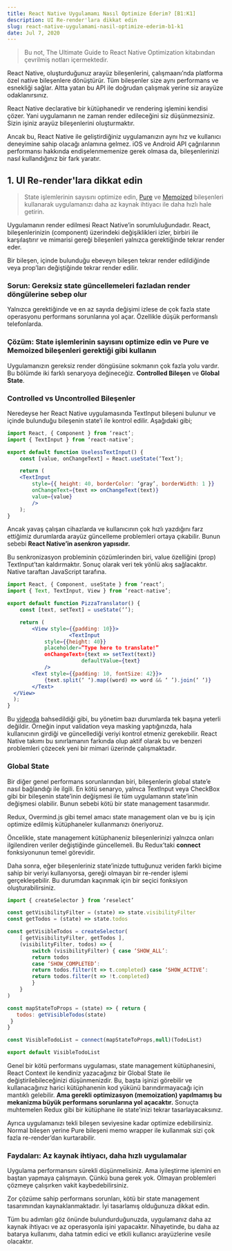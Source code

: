 ```yaml
---
title: React Native Uygulamamı Nasıl Optimize Ederim? [B1:K1]
description: UI Re-render'lara dikkat edin
slug: react-native-uygulamami-nasil-optimize-ederim-b1-k1
date: Jul 7, 2020
---
```


> Bu not, The Ultimate Guide to React Native Optimization kitabından çevrilmiş notları içermektedir.

React Native, oluşturduğunuz arayüz bileşenlerini, çalışmaanı’nda platforma özel native bileşenlere dönüştürür. Tüm bileşenler size aynı performans ve esnekliği sağlar. Altta yatan bu API ile doğrudan çalışmak yerine siz arayüze odaklanırsınız.

React Native declarative bir kütüphanedir ve rendering işlemini kendisi çözer. Yani uygulamanın ne zaman render edileceğini siz düşünmezsiniz. Sizin işiniz arayüz bileşenlerini oluşturmaktır.

Ancak bu, React Native ile geliştirdiğiniz uygulamanızın aynı hız ve kullanıcı deneyimine sahip olacağı anlamına gelmez. iOS ve Android API çağrılarının performansı hakkında endişelenmemenize gerek olmasa da, bileşenlerinizi nasıl kullandığınız bir fark yaratır.

## 1. UI Re-render'lara dikkat edin

> State işlemlerinin sayısını optimize edin, [Pure](https://www.google.com/search?client=opera&q=pure+components&sourceid=opera&ie=UTF-8&oe=UTF-8) ve [Memoized](https://www.google.com/search?client=opera&q=memoized+components&sourceid=opera&ie=UTF-8&oe=UTF-8) bileşenleri kullanarak uygulamanızı daha az kaynak ihtiyacı ile daha hızlı hale getirin.

Uygulamanın render edilmesi React Native’in sorumluluğundadır. React, bileşenlerinizin (component) üzerindeki değişiklikleri izler, birbiri ile karşılaştırır ve mimarisi gereği bileşenleri yalnızca gerektiğinde tekrar render eder.

Bir bileşen, içinde bulunduğu ebeveyn bileşen tekrar render edildiğinde veya prop’ları değiştiğinde tekrar render edilir.

### Sorun: Gereksiz state güncellemeleri fazladan render döngülerine sebep olur

Yalnızca gerektiğinde ve en az sayıda değişimi izlese de çok fazla state operasyonu performans sorunlarına yol açar. Özellikle düşük performanslı telefonlarda.

### Çözüm: State işlemlerinin sayısını optimize edin ve Pure ve Memoized bileşenleri gerektiği gibi kullanın

Uygulamanızın gereksiz render döngüsüne sokmanın çok fazla yolu vardır. Bu bölümde iki farklı senaryoya değineceğiz. **Controlled Bileşen** ve **Global State**.

### Controlled vs Uncontrolled Bileşenler

Neredeyse her React Native uygulamasında TextInput bileşeni bulunur ve içinde bulunduğu bileşenin state’i ile kontrol edilir. Aşağıdaki gibi;

```jsx
import React, { Component } from ‘react’;
import { TextInput } from ‘react-native’;

export default function UselessTextInput() {
	const [value, onChangeText] = React.useState(‘Text’);

	return (
    <TextInput
        style={{ height: 40, borderColor: ‘gray’, borderWidth: 1 }}
        onChangeText={text => onChangeText(text)}
        value={value}
        />
    );
}
```

Ancak yavaş çalışan cihazlarda ve kullanıcının çok hızlı yazdığını farz ettiğimiz durumlarda arayüz güncelleme problemleri ortaya çıkabilir. Bunun sebebi **React Native’in asenkron yapısıdır.**

Bu senkronizasyon probleminin çözümlerinden biri, value özelliğini (prop) TextInput’tan kaldırmaktır. Sonuç olarak veri tek yönlü akış sağlacaktır. Native taraftan JavaScript tarafına.

```jsx
import React, { Component, useState } from ‘react’;
import { Text, TextInput, View } from ‘react-native’;

export default function PizzaTranslator() {
    const [text, setText] = useState(‘’);

    return (
        <View style={{padding: 10}}>
					<TextInput
            style={{height: 40}}
            placeholder=”Type here to translate!”
            onChangeText={text => setText(text)}
						defaultValue={text}
	        />
        <Text style={{padding: 10, fontSize: 42}}>
            {text.split(‘ ‘).map((word) => word && ‘ ’).join(‘ ‘)}
        </Text>
  </View>
  );
}
```

Bu [videoda](https://youtu.be/83ffAY-CmL4?t=1483) bahsedildiği gibi, bu yönetim bazı durumlarda tek başına yeterli değildir. Örneğin input validation veya masking yaptığınızda, hala kullanıcının girdiği ve güncellediği veriyi kontrol etmeniz gerekebilir. React Native takımı bu sınırlamanın farkında olup aktif olarak bu ve benzeri problemleri çözecek yeni bir mimari üzerinde çalışmaktadır.

### Global State

Bir diğer genel performans sorunlarından biri, bileşenlerin global state’e nasıl bağlandığı ile ilgili. En kötü senaryo, yalnıca TextInput veya CheckBox gibi bir bileşenin state’inin değişmesi ile tüm uygulamanın state’inin değişmesi olabilir. Bunun sebebi kötü bir state management tasarımıdır.

Redux, Overmind.js gibi temel amacı state management olan ve bu iş için optimize edilmiş kütüphaneler kullanmanızı öneriyoruz.

Öncelikle, state management kütüphaneniz bileşenlerinizi yalnızca onları ilgilendiren veriler değiştiğinde güncellemeli. Bu Redux’taki **connect** fonksiyonunun temel görevidir.

Daha sonra, eğer bileşenleriniz state’inizde tuttuğunuz veriden farklı biçime sahip bir veriyi kullanıyorsa, gereği olmayan bir re-render işlemi gerçekleşebilir. Bu durumdan kaçınmak için bir seçici fonksiyon oluşturabilirsiniz.

```jsx
import { createSelector } from ‘reselect’

const getVisibilityFilter = (state) => state.visibilityFilter
const getTodos = (state) => state.todos

const getVisibleTodos = createSelector(
    [ getVisibilityFilter, getTodos ],
    (visibilityFilter, todos) => {
        switch (visibilityFilter) { case ‘SHOW_ALL’:
        return todos
        case ‘SHOW_COMPLETED’:
        return todos.filter(t => t.completed) case ‘SHOW_ACTIVE’:
        return todos.filter(t => !t.completed)
        }
    }
)

const mapStateToProps = (state) => { return {
   todos: getVisibleTodos(state)
 }
}

const VisibleTodoList = connect(mapStateToProps,null)(TodoList)

export default VisibleTodoList
```

Genel bir kötü performans uygulaması, state management kütüphanesini, React Context ile kendiniz yazacağınız bir Global State ile değiştirilebileceğinizi düşünmenizdir. Bu, başta işinizi görebilir ve kullanacağınız harici kütüphanenin kod yükünü barındırmayacağı için mantıklı gelebilir. **Ama gerekli** **optimizasyon (memoization) yapılmamış bu mekanizma büyük performans sorunlarına yol açacaktır.** Sonuçta muhtemelen Redux gibi bir kütüphane ile state’inizi tekrar tasarlayacaksınız.

Ayrıca uygulamanızı tekli bileşen seviyesine kadar optimize edebilirsiniz. Normal bileşen yerine Pure bileşeni memo wrapper ile kullanmak sizi çok fazla re-render’dan kurtarabilir.

### Faydaları: Az kaynak ihtiyacı, daha hızlı uygulamalar

Uygulama performansını sürekli düşünmelisiniz. Ama iyileştirme işlemini en baştan yapmaya çalışmayın. Çünkü buna gerek yok. Olmayan problemleri çözmeye çalışırken vakit kaybedebilirsiniz.

Zor çözüme sahip performans sorunları, kötü bir state management tasarımından kaynaklanmaktadır. İyi tasarlamış olduğunuza dikkat edin.

Tüm bu adımları göz önünde bulundurduğunuzda, uygulamanız daha az kaynak ihtiyacı ve az operasyonla işini yapacaktır. Nihayetinde, bu daha az batarya kullanımı, daha tatmin edici ve etkili kullanıcı arayüzlerine vesile olacaktır.
